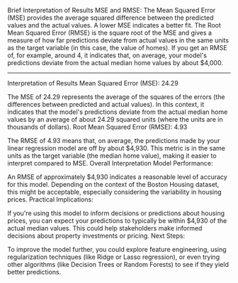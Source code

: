 Brief Interpretation of Results
MSE and RMSE:
The Mean Squared Error (MSE) provides the average squared difference between the predicted values and the actual values. A lower MSE indicates a better fit.
The Root Mean Squared Error (RMSE) is the square root of the MSE and gives a measure of how far predictions deviate from actual values in the same units as the target variable (in this case, the value of homes).
If you get an RMSE of, for example, around 4, it indicates that, on average, your model's predictions deviate from the actual median home values by about $4,000.

----------------------------------------------------------------------------------

Interpretation of Results
Mean Squared Error (MSE): 24.29

The MSE of 24.29 represents the average of the squares of the errors (the differences between predicted and actual values). In this context, it indicates that the model's predictions deviate from the actual median home values by an average of about 24.29 squared units (where the units are in thousands of dollars).
Root Mean Squared Error (RMSE): 4.93

The RMSE of 4.93 means that, on average, the predictions made by your linear regression model are off by about $4,930. This metric is in the same units as the target variable (the median home value), making it easier to interpret compared to MSE.
Overall Interpretation
Model Performance:

An RMSE of approximately $4,930 indicates a reasonable level of accuracy for this model. Depending on the context of the Boston Housing dataset, this might be acceptable, especially considering the variability in housing prices.
Practical Implications:

If you're using this model to inform decisions or predictions about housing prices, you can expect your predictions to typically be within $4,930 of the actual median values. This could help stakeholders make informed decisions about property investments or pricing.
Next Steps:

To improve the model further, you could explore feature engineering, using regularization techniques (like Ridge or Lasso regression), or even trying other algorithms (like Decision Trees or Random Forests) to see if they yield better predictions.